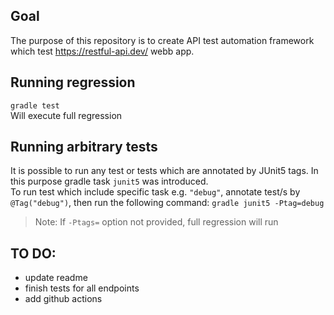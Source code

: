 ## Goal
The purpose of this repository is to create API test automation framework which test
https://restful-api.dev/ webb app.

## Running regression
`gradle test`
<br/>
Will execute full regression

## Running arbitrary tests
It is possible to run any test or tests which are annotated by JUnit5 tags.
In this purpose gradle task `junit5` was introduced.
<br/>
To run test which include specific task e.g. `"debug"`,
annotate test/s by `@Tag("debug")`, then run the following command:
`gradle junit5 -Ptag=debug`
<br/>
> Note: If `-Ptags=` option not provided, full regression will run

## TO DO:
- update readme
- finish tests for all endpoints
- add github actions
